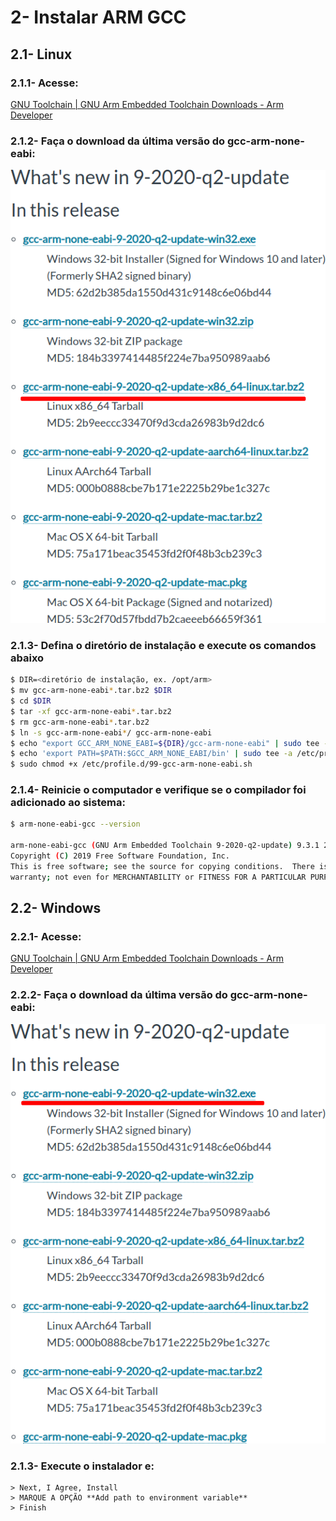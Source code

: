 # 2- Instalar ARM GCC

## 2.1- Linux

### 2.1.1- Acesse:

[GNU Toolchain | GNU Arm Embedded Toolchain Downloads - Arm Developer](https://developer.arm.com/tools-and-software/open-source-software/developer-tools/gnu-toolchain/gnu-rm/downloads)

### 2.1.2- Faça o download da última versão do gcc-arm-none-eabi:

![](2/1.png)

### 2.1.3- Defina o diretório de instalação e execute os comandos abaixo

```bash
$ DIR=<diretório de instalação, ex. /opt/arm>
$ mv gcc-arm-none-eabi*.tar.bz2 $DIR
$ cd $DIR
$ tar -xf gcc-arm-none-eabi*.tar.bz2
$ rm gcc-arm-none-eabi*.tar.bz2
$ ln -s gcc-arm-none-eabi*/ gcc-arm-none-eabi
$ echo "export GCC_ARM_NONE_EABI=${DIR}/gcc-arm-none-eabi" | sudo tee -a /etc/profile.d/99-gcc-arm-none-eabi.sh > /dev/null
$ echo 'export PATH=$PATH:$GCC_ARM_NONE_EABI/bin' | sudo tee -a /etc/profile.d/99-gcc-arm-none-eabi.sh > /dev/null
$ sudo chmod +x /etc/profile.d/99-gcc-arm-none-eabi.sh
```

### 2.1.4- Reinicie o computador e verifique se o compilador foi adicionado ao sistema:

```bash
$ arm-none-eabi-gcc --version

arm-none-eabi-gcc (GNU Arm Embedded Toolchain 9-2020-q2-update) 9.3.1 20200408 (release)
Copyright (C) 2019 Free Software Foundation, Inc.
This is free software; see the source for copying conditions.  There is NO
warranty; not even for MERCHANTABILITY or FITNESS FOR A PARTICULAR PURPOSE.
```

## 2.2- Windows

### 2.2.1- Acesse: 

[GNU Toolchain | GNU Arm Embedded Toolchain Downloads - Arm Developer](https://developer.arm.com/tools-and-software/open-source-software/developer-tools/gnu-toolchain/gnu-rm/downloads)

### 2.2.2- Faça o download da última versão do gcc-arm-none-eabi:

![](2/2.png)

### 2.1.3- Execute o instalador e:

```
> Next, I Agree, Install
> MARQUE A OPÇÃO **Add path to environment variable**
> Finish
```
